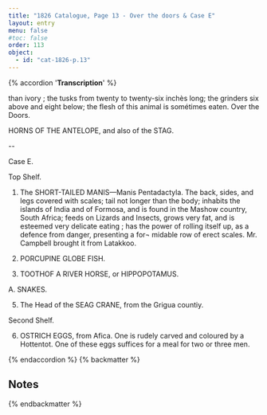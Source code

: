 ```yaml
---
title: "1826 Catalogue, Page 13 - Over the doors & Case E"
layout: entry
menu: false
#toc: false
order: 113
object:
  - id: "cat-1826-p.13"
---
```

{% accordion '**Transcription**' %}

than ivory ; the tusks from twenty to twenty-six inchès
long; the grinders six above and eight below; the flesh
of this animal is sométimes eaten.
Over the Doors.

HORNS OF THE ANTELOPE, and also of the STAG.

--

Case E.

Top Shelf.

1. The SHORT-TAILED MANIS—Manis Pentadactyla.
The back, sides, and legs covered with scales; tail not
longer than the body; inhabits the islands of India and
of Formosa, and is found in the Mashow country, South
Africa; feeds on Lizards and Insects, grows very fat, and
is esteemed very delicate eating ; has the power of rolling
itself up, as a defence from danger, presenting a for¬
midable row of erect scales.
Mr. Campbell brought it from Latakkoo.

2. PORCUPINE GLOBE FISH.

3. TOOTHOF A RIVER HORSE, or HIPPOPOTAMUS.

A. SNAKES.

5. The Head of the SEAG CRANE, from the Grigua
countiy.

Second Shelf.

6. OSTRICH EGGS, from Afica.
One is rudely carved and coloured by a Hottentot. One of
these eggs suffices for a meal for two or three men.

{% endaccordion %}
{% backmatter %}

## Notes

{% endbackmatter %}


